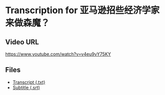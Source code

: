 # Transcription for 亚马逊招些经济学家来做森魔？
## Video URL
https://www.youtube.com/watch?v=v4eu9vY75KY
 
## Files
- [Transcript (.txt)](./transcript.txt)
- [Subtitle (.srt)](./transcript.srt)
